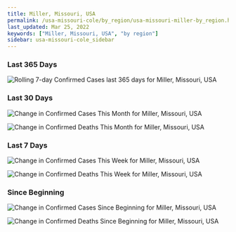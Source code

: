 ```yaml
---
title: Miller, Missouri, USA
permalink: /usa-missouri-cole/by_region/usa-missouri-miller-by_region.html
last_updated: Mar 25, 2022
keywords: ["Miller, Missouri, USA", "by region"]
sidebar: usa-missouri-cole_sidebar
---
```


<h3>Last 365 Days</h3>

![Rolling 7-day Confirmed Cases last 365 days for Miller, Missouri, USA](/covid_tracker/images/graphs/usa-missouri-miller-weekly_totals_graph.png)

<h3>Last 30 Days</h3>

![Change in Confirmed Cases This Month for Miller, Missouri, USA](/covid_tracker/images/graphs/usa-missouri-miller-delta_confirmed-30_days_graph.png)

![Change in Confirmed Deaths This Month for Miller, Missouri, USA](/covid_tracker/images/graphs/usa-missouri-miller-delta_deaths-30_days_graph.png)

<h3>Last 7 Days</h3>

![Change in Confirmed Cases This Week for Miller, Missouri, USA](/covid_tracker/images/graphs/usa-missouri-miller-delta_confirmed-7_days_graph.png)

![Change in Confirmed Deaths This Week for Miller, Missouri, USA](/covid_tracker/images/graphs/usa-missouri-miller-delta_deaths-7_days_graph.png)

<h3>Since Beginning</h3>

![Change in Confirmed Cases Since Beginning for Miller, Missouri, USA](/covid_tracker/images/graphs/usa-missouri-miller-delta_confirmed-since_beginning_graph.png)

![Change in Confirmed Deaths Since Beginning for Miller, Missouri, USA](/covid_tracker/images/graphs/usa-missouri-miller-delta_deaths-since_beginning_graph.png)
